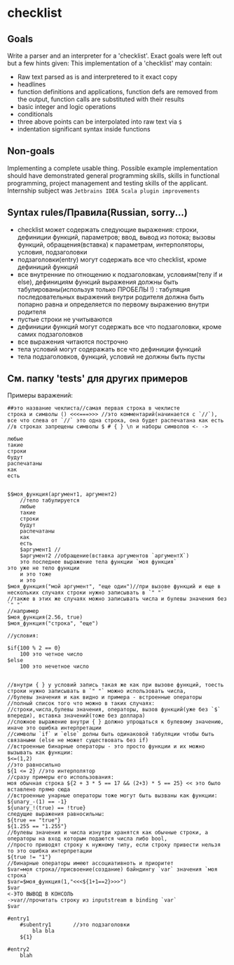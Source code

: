 # checklist

## Goals
Write a parser and an interpreter for a 'checklist'.
Exact goals were left out but a few hints given:
This implementation of a 'checklist' may contain:
 * Raw text parsed as is and interpretered to it exact copy
 * headlines
 * function definitions and applications, function defs are removed from the output, function calls are substituted with their results
 * basic integer and logic operations
 * conditionals
 * three above points can be interpolated into raw text via `$`
 * indentation significant syntax inside functions
## Non-goals
Implementing a complete usable thing.
Possible example implementation should have demonstrated general programming skills, skills in functional programming, project management and testing skills of the applicant.
Internship subject was `Jetbrains IDEA Scala plugin improvements`

## Syntax rules/Правила(Russian, sorry...)

* checklist может содержать следующие выражения: строки, дефиниции функций, параметров; ввод, вывод из потока;
  вызовы функций, обращения(вставка) к параметрам, интерполяторы, условия, подзаголовки
* подзаголовки(entry) могут содержать все что checklist, кроме дефиниций функций
* все внутренние по отнощению к подзаголовкам, условиям(телу if и else), дефинициям функций выражения должны быть
  табулированы(используя только ПРОБЕЛЫ !) : табуляция последовательных выражений внутри родителя
  должна быть попарно равна и определяется по первому выражению внутри родителя
* пустые строки не учитываются
* дефиниции функций могут содержать все что подзаголовки, кроме самих подзаголовков
* все выражения читаются построчно
* тела условий могут содеражать все что дефиниции функций
* тела подзаголовков, функций, условий не должны быть пусты

## См. папку 'tests' для других примеров

Примеры варажений:

```
##это название чеклиста//самая первая строка в чеклисте
строка и символы () <<<===>>> //это комментарий(начинается с `//`), все что слева от `//` это одна строка, она будет распечатана как есть
//в строках запрещены символы $ # { } \n и наборы символов <- ->

любые
такие
строки
будут
распечатаны
как
есть


$$моя_функция(аргумент1, аргумент2)
    //тело табулируется
    любые
    такие
    строки
    будут
    распечатаны
    как
    есть
    $аргумент1 //
    $аргумент2 //обращение(вставка аргументов `аргументX`)
    это последнее выражение тела функции `моя функция`
это уже не тело функции
    и это тоже
    и это
$моя_функция("мой аргумент", "еще один")//при вызове функций и еще в нескольких случаях строки нужно записывать в `" "`
//также в этих же случаях можно записывать числа и булевы значения без `" "`
//например
$моя_функция(2.56, true)
$моя_функция("строка", "еще")

//условия:

$if{100 % 2 == 0}
    100 это четное число
$else
    100 это нечетное число
    
    
//внутри { } у условий запись такая же как при вызове функций, тоесть строки нужно записывать в `" "` можно использовать числа,
//булевы значения и как видно и примера - встроенные операторы
//полный список того что можно в таких случаях:
//строки,числа,булевы значения, операторы, вызов функций(уже без `$` впереди), вставка значений(тоже без доллара)
//сложное выражение внутри { } должно упрощаться к булевому значению, иначе это ошибка интерпретации
//символы `if` и `else` долны быть одинаковой табуляции чтобы быть связаными (else не может существовать без if) 
//встроенные бинарные операторы - это просто функции и их можно вызывать как функции:
$<=(1,2)
//это равносильно
${1 <= 2} //это интерполятор
//сразу примеры его использования:
моя обычная строка ${2 + 3 * 5 == 17 && (2+3) * 5 == 25} << это было вставлено прямо сюда
//встроенные унарные операторы тоже могут быть вызваны как функции:
${unary_-(1) == -1}
${unary_!(true) == !true}
следущие выражения равносильны:
${true == "true"}
${1.255 == "1.255"}
//булевы значения и числа изнутри хранятся как обычные строки, а операторы на вход которым подаются числа либо bool,
//просто приводят строку к нужному типу, если строку привести нельзя то это ошибка интерпретации
${true != "1"}
//бинарные операторы имеют ассоциативноть и приоритет
$var=моя строка//присвоение(создание) байндингу `var` значения `моя строка`
$var=$моя_функция(1,"<<<${1+1==2}>>>")
$var
<-ЭТО ВЫВОД В КОНСОЛЬ
->var//прочитать строку из inputstream в binding `var`
$var

#entry1
    #subentry1       //это подзаголовки
        bla bla
    ${1}

#entry2
    blah
    
    
``` 
